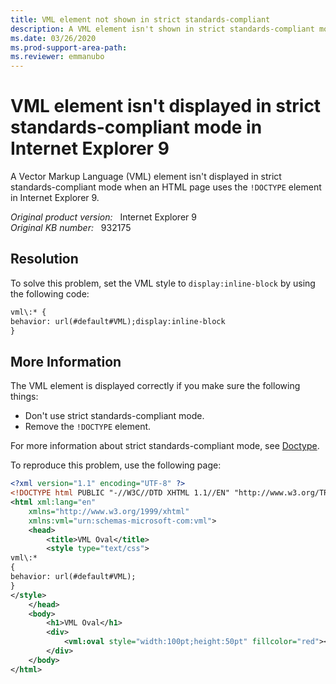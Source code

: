 ```yaml
---
title: VML element not shown in strict standards-compliant
description: A VML element isn't shown in strict standards-compliant mode when the HTML page uses !DOCTYPE element in Internet Explorer 9.
ms.date: 03/26/2020
ms.prod-support-area-path: 
ms.reviewer: emmanubo
---
```

# VML element isn't displayed in strict standards-compliant mode in Internet Explorer 9

A Vector Markup Language (VML) element isn't displayed in strict standards-compliant mode when an HTML page uses the `!DOCTYPE` element in Internet Explorer 9.

_Original product version:_ &nbsp; Internet Explorer 9  
_Original KB number:_ &nbsp; 932175

## Resolution

To solve this problem, set the VML style to `display:inline-block` by using the following code:

```xml
vml\:* {
behavior: url(#default#VML);display:inline-block
}
```

## More Information

The VML element is displayed correctly if you make sure the following things:

- Don't use strict standards-compliant mode.
- Remove the `!DOCTYPE` element.

For more information about strict standards-compliant mode, see [Doctype](https://developer.mozilla.org/docs/Glossary/Doctype).

To reproduce this problem, use the following page:

```xml
<?xml version="1.1" encoding="UTF-8" ?>
<!DOCTYPE html PUBLIC "-//W3C//DTD XHTML 1.1//EN" "http://www.w3.org/TR/xhtml11/DTD/xhtml11.dtd">
<html xml:lang="en"
    xmlns="http://www.w3.org/1999/xhtml"
    xmlns:vml="urn:schemas-microsoft-com:vml">
    <head>
        <title>VML Oval</title>
        <style type="text/css">
vml\:*
{
behavior: url(#default#VML);
}
</style>
    </head>
    <body>
        <h1>VML Oval</h1>
        <div>
            <vml:oval style="width:100pt;height:50pt" fillcolor="red"></vml:oval>
        </div>
    </body>
</html>
```
